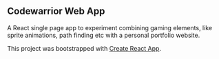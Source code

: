 ## Codewarrior Web App

A React single page app to experiment combining gaming elements, like sprite animations, path finding etc with a personal portfolio website.

This project was bootstrapped with [Create React App](https://github.com/facebookincubator/create-react-app).

